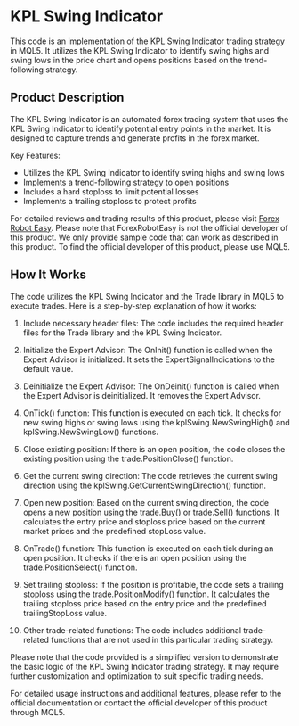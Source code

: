 # KPL Swing Indicator

This code is an implementation of the KPL Swing Indicator trading strategy in MQL5. It utilizes the KPL Swing Indicator to identify swing highs and swing lows in the price chart and opens positions based on the trend-following strategy.

## Product Description

The KPL Swing Indicator is an automated forex trading system that uses the KPL Swing Indicator to identify potential entry points in the market. It is designed to capture trends and generate profits in the forex market.

Key Features:
- Utilizes the KPL Swing Indicator to identify swing highs and swing lows
- Implements a trend-following strategy to open positions
- Includes a hard stoploss to limit potential losses
- Implements a trailing stoploss to protect profits

For detailed reviews and trading results of this product, please visit [Forex Robot Easy](https://forexroboteasy.com/forex-robot-review/kpl-swing-indicator-review-automated-forex-trading-system/). Please note that ForexRobotEasy is not the official developer of this product. We only provide sample code that can work as described in this product. To find the official developer of this product, please use MQL5.

## How It Works

The code utilizes the KPL Swing Indicator and the Trade library in MQL5 to execute trades. Here is a step-by-step explanation of how it works:

1. Include necessary header files: The code includes the required header files for the Trade library and the KPL Swing Indicator.

2. Initialize the Expert Advisor: The OnInit() function is called when the Expert Advisor is initialized. It sets the ExpertSignalIndications to the default value.

3. Deinitialize the Expert Advisor: The OnDeinit() function is called when the Expert Advisor is deinitialized. It removes the Expert Advisor.

4. OnTick() function: This function is executed on each tick. It checks for new swing highs or swing lows using the kplSwing.NewSwingHigh() and kplSwing.NewSwingLow() functions.

5. Close existing position: If there is an open position, the code closes the existing position using the trade.PositionClose() function.

6. Get the current swing direction: The code retrieves the current swing direction using the kplSwing.GetCurrentSwingDirection() function.

7. Open new position: Based on the current swing direction, the code opens a new position using the trade.Buy() or trade.Sell() functions. It calculates the entry price and stoploss price based on the current market prices and the predefined stopLoss value.

8. OnTrade() function: This function is executed on each tick during an open position. It checks if there is an open position using the trade.PositionSelect() function.

9. Set trailing stoploss: If the position is profitable, the code sets a trailing stoploss using the trade.PositionModify() function. It calculates the trailing stoploss price based on the entry price and the predefined trailingStopLoss value.

10. Other trade-related functions: The code includes additional trade-related functions that are not used in this particular trading strategy.

Please note that the code provided is a simplified version to demonstrate the basic logic of the KPL Swing Indicator trading strategy. It may require further customization and optimization to suit specific trading needs.

For detailed usage instructions and additional features, please refer to the official documentation or contact the official developer of this product through MQL5.
